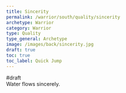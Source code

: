 ```yaml
---
title: Sincerity
permalink: /warrior/south/quality/sincerity
archetype: Warrior
category: Warrior
type: Quality
type_general: Archetype
image: /images/back/sincerity.jpg
draft: true
toc: true
toc_label: Quick Jump
---
```

#draft   
Water flows sincerely.   
  
 
